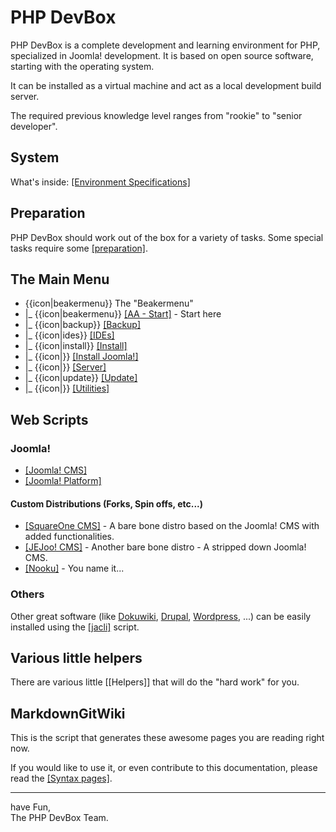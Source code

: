# PHP <i class="icon-lab"></i> DevBox

PHP <i class="icon-lab"></i> DevBox is a complete development and learning environment for PHP, specialized in Joomla! development. It is based on open source software, starting with the operating system.

It can be installed as a virtual machine and act as a local development build server.

The required previous knowledge level ranges from "rookie" to "senior developer".

## System

What's inside: [[Environment Specifications]](Environment)

## Preparation

PHP <i class="icon-lab"></i> DevBox should work out of the box for a variety of tasks. Some special tasks require some [[preparation]](Preparation).

## The Main Menu

* {{icon|beakermenu}} The "Beakermenu"
* |_ {{icon|beakermenu}} [[AA - Start]](Beaker/AAStart) - Start here
* |_ {{icon|backup}} [[Backup]](Beaker/Backup)
* |_ {{icon|ides}} [[IDEs]](Beaker/IDEs)
* |_ {{icon|install}} [[Install]](Beaker/Install)
* |_ {{icon|}} [[Install Joomla!]](Beaker/Install_Joomla)
* |_ {{icon|}} [[Server]](Beaker/Server)
* |_ {{icon|update}} [[Update]](Beaker/Update)
* |_ {{icon|}} [[Utilities]](Beaker/Utilities)

## Web Scripts

### Joomla!

* [[Joomla! CMS]](Distros/JoomlaCMS)
* [[Joomla! Platform]](Distros/JoomlaPlatform)

#### Custom Distributions (Forks, Spin offs, etc...)

* [[SquareOne CMS]](Distros/SquareOneCMS) - A bare bone distro based on the Joomla! CMS with added functionalities.
* [[JEJoo! CMS]](Distros/JEJooCMS) - Another bare bone distro - A stripped down Joomla! CMS.
* [[Nooku]](Distros/Nooku) - You name it...

### Others

Other great software (like [Dokuwiki](http://dokuwiki.org), [Drupal](http://drupal.org), [Wordpress](http://wordpress.org), ...)
 can be easily installed using the [[jacli]](Helpers/jacli) script.

## Various little helpers

There are various little [[Helpers]] that will do the "hard work" for you.

## MarkdownGitWiki

This is the script that generates these awesome pages you are reading right now.

If you would like to use it, or even contribute to this documentation, please read the [[Syntax pages]](MarkdownGitWiki/Syntax).

<hr />

have Fun,<br />
The PHP <i class="icon-lab"></i> DevBox Team.
